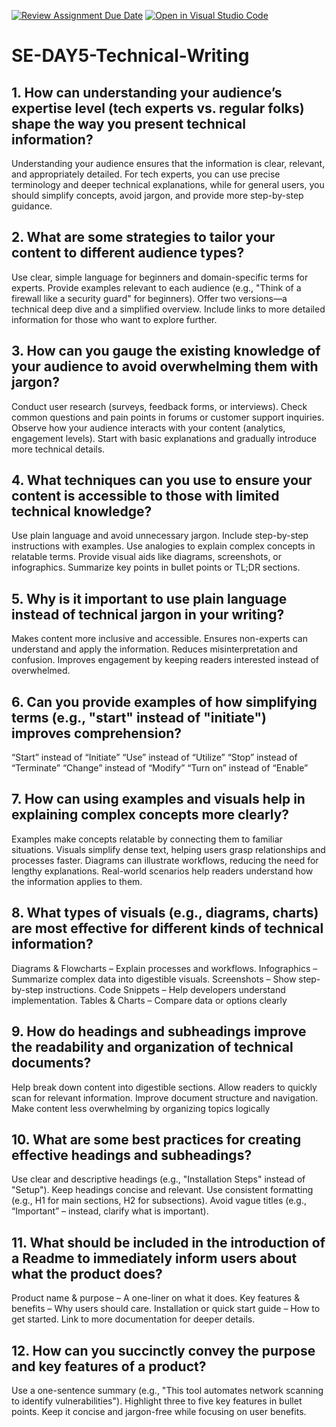 [![Review Assignment Due Date](https://classroom.github.com/assets/deadline-readme-button-22041afd0340ce965d47ae6ef1cefeee28c7c493a6346c4f15d667ab976d596c.svg)](https://classroom.github.com/a/zsAR-pyY)
[![Open in Visual Studio Code](https://classroom.github.com/assets/open-in-vscode-2e0aaae1b6195c2367325f4f02e2d04e9abb55f0b24a779b69b11b9e10269abc.svg)](https://classroom.github.com/online_ide?assignment_repo_id=18772704&assignment_repo_type=AssignmentRepo)
# SE-DAY5-Technical-Writing
## 1. How can understanding your audience’s expertise level (tech experts vs. regular folks) shape the way you present technical information?
Understanding your audience ensures that the information is clear, relevant, and appropriately detailed. For tech experts, you can use precise terminology and deeper technical explanations, while for general users, you should simplify concepts, avoid jargon, and provide more step-by-step guidance.
## 2. What are some strategies to tailor your content to different audience types?
Use clear, simple language for beginners and domain-specific terms for experts.
Provide examples relevant to each audience (e.g., "Think of a firewall like a security guard" for beginners).
Offer two versions—a technical deep dive and a simplified overview.
Include links to more detailed information for those who want to explore further.
## 3. How can you gauge the existing knowledge of your audience to avoid overwhelming them with jargon?
Conduct user research (surveys, feedback forms, or interviews).
Check common questions and pain points in forums or customer support inquiries.
Observe how your audience interacts with your content (analytics, engagement levels).
Start with basic explanations and gradually introduce more technical details.
## 4. What techniques can you use to ensure your content is accessible to those with limited technical knowledge?
Use plain language and avoid unnecessary jargon.
Include step-by-step instructions with examples.
Use analogies to explain complex concepts in relatable terms.
Provide visual aids like diagrams, screenshots, or infographics.
Summarize key points in bullet points or TL;DR sections.
## 5. Why is it important to use plain language instead of technical jargon in your writing?
Makes content more inclusive and accessible.
Ensures non-experts can understand and apply the information.
Reduces misinterpretation and confusion.
Improves engagement by keeping readers interested instead of overwhelmed.
## 6. Can you provide examples of how simplifying terms (e.g., "start" instead of "initiate") improves comprehension?
“Start” instead of “Initiate”
“Use” instead of “Utilize”
“Stop” instead of “Terminate”
“Change” instead of “Modify”
“Turn on” instead of “Enable”
## 7. How can using examples and visuals help in explaining complex concepts more clearly?
Examples make concepts relatable by connecting them to familiar situations.
Visuals simplify dense text, helping users grasp relationships and processes faster.
Diagrams can illustrate workflows, reducing the need for lengthy explanations.
Real-world scenarios help readers understand how the information applies to them.
## 8. What types of visuals (e.g., diagrams, charts) are most effective for different kinds of technical information?
Diagrams & Flowcharts – Explain processes and workflows.
Infographics – Summarize complex data into digestible visuals.
Screenshots – Show step-by-step instructions.
Code Snippets – Help developers understand implementation.
Tables & Charts – Compare data or options clearly
## 9. How do headings and subheadings improve the readability and organization of technical documents?
Help break down content into digestible sections.
Allow readers to quickly scan for relevant information.
Improve document structure and navigation.
Make content less overwhelming by organizing topics logically
## 10. What are some best practices for creating effective headings and subheadings?
Use clear and descriptive headings (e.g., "Installation Steps" instead of "Setup").
Keep headings concise and relevant.
Use consistent formatting (e.g., H1 for main sections, H2 for subsections).
Avoid vague titles (e.g., “Important” – instead, clarify what is important).
## 11. What should be included in the introduction of a Readme to immediately inform users about what the product does?
Product name & purpose – A one-liner on what it does.
Key features & benefits – Why users should care.
Installation or quick start guide – How to get started.
Link to more documentation for deeper details.
## 12. How can you succinctly convey the purpose and key features of a product?
Use a one-sentence summary (e.g., "This tool automates network scanning to identify vulnerabilities").
Highlight three to five key features in bullet points.
Keep it concise and jargon-free while focusing on user benefits.
